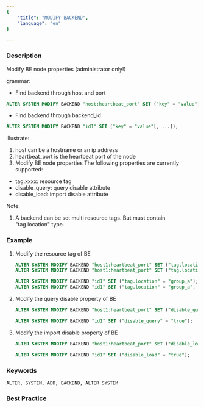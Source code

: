 ```yaml
---
{
    "title": "MODIFY BACKEND",
    "language": "en"
}

---
```


<!--
Licensed to the Apache Software Foundation (ASF) under one
or more contributor license agreements.  See the NOTICE file
distributed with this work for additional information
regarding copyright ownership.  The ASF licenses this file
to you under the Apache License, Version 2.0 (the
"License"); you may not use this file except in compliance
with the License.  You may obtain a copy of the License at

  http://www.apache.org/licenses/LICENSE-2.0

Unless required by applicable law or agreed to in writing,
software distributed under the License is distributed on an
"AS IS" BASIS, WITHOUT WARRANTIES OR CONDITIONS OF ANY
KIND, either express or implied.  See the License for the
specific language governing permissions and limitations
under the License.
-->




### Description

Modify BE node properties (administrator only!)

grammar:

- Find backend through host and port

```sql
ALTER SYSTEM MODIFY BACKEND "host:heartbeat_port" SET ("key" = "value"[, ...]);
```

- Find backend through backend_id

```sql
ALTER SYSTEM MODIFY BACKEND "id1" SET ("key" = "value"[, ...]);
```

  illustrate:

1. host can be a hostname or an ip address
2. heartbeat_port is the heartbeat port of the node
3. Modify BE node properties The following properties are currently supported:

- tag.xxxx: resource tag
- disable_query: query disable attribute
- disable_load: import disable attribute

Note:
1. A backend can be set multi resource tags. But must contain "tag.location" type.

### Example

1. Modify the resource tag of BE

    ```sql
    ALTER SYSTEM MODIFY BACKEND "host1:heartbeat_port" SET ("tag.location" = "group_a");
    ALTER SYSTEM MODIFY BACKEND "host1:heartbeat_port" SET ("tag.location" = "group_a", "tag.compute" = "c1");
    ```
   
    ```sql
    ALTER SYSTEM MODIFY BACKEND "id1" SET ("tag.location" = "group_a");
    ALTER SYSTEM MODIFY BACKEND "id1" SET ("tag.location" = "group_a", "tag.compute" = "c1");
    ```

2. Modify the query disable property of BE

    ```sql
    ALTER SYSTEM MODIFY BACKEND "host1:heartbeat_port" SET ("disable_query" = "true");
    ```
   
    ```sql
    ALTER SYSTEM MODIFY BACKEND "id1" SET ("disable_query" = "true");
    ```

3. Modify the import disable property of BE

    ```sql
    ALTER SYSTEM MODIFY BACKEND "host1:heartbeat_port" SET ("disable_load" = "true");
    ```
   
    ```sql
    ALTER SYSTEM MODIFY BACKEND "id1" SET ("disable_load" = "true");
    ```

### Keywords

    ALTER, SYSTEM, ADD, BACKEND, ALTER SYSTEM

### Best Practice

